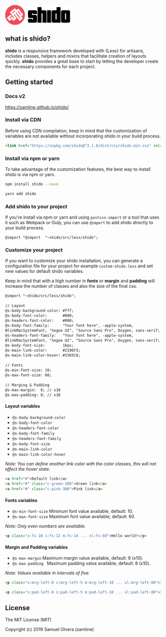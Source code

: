 [![image](https://github.com/samline/shido/raw/master/shido.png)](<https://loving-nobel-3d8015.netlify.com/>)

## what is shido?
**shido** is a responsive framework developed with {Less} for artisans, includes classes, helpers and mixins that facilitate creation of layouts quickly. **shido** provides a great base to start by letting the developer create the necessary components for each project.

## Getting started

### Docs v2
<https://samline.github.io/shido/>

### Install via CDN
Before using CDN compilation, keep in mind that the customization of variables are not available without incorporating shido in your build process.

```html
<link href="https://unpkg.com/shido@^2.1.0/dist/css/shido.min.css" rel="stylesheet">
```

### Install via npm or yarn
To take advantage of the customization features, the best way to install shido is via npm or yarn.

```bash
npm install shido --save
```
```bash
yarn add shido
```

### Add shido to your project
If you're install via npm or yarn and using `postcss-import` or a tool that uses it such as Webpack or Gulp, you can use `@import` to add shido directly to your build process.

```less
@import "@import  "~shido/src/less/shido";
```

### Customize your project
If you want to customize your shido installation, you can generate a configuration file for your project for example `custom-shido.less` and set new values for default shido variables.

Keep in mind that with a high number in **fonts** or **margin** and **padding** will increase the number of classes and also the size of the final css.

```less
@import "~shido/src/less/shido";

// Layout
@s-body-background-color: #fff;
@s-body-font-color:       #000;
@s-headers-font-color:    #000;
@s-body-font-family:      "Your font here", -apple-system, BlinkMacSystemFont, "Segoe UI", "Source Sans Pro", Oxygen, sans-serif;
@s-headers-font-family:   "Your font here", -apple-system, BlinkMacSystemFont, "Segoe UI", "Source Sans Pro", Oxygen, sans-serif;
@s-body-font-size:        16px;
@s-main-link-color:       #2196F3;
@s-main-link-color-hover: #1565C0;

// Fonts
@s-min-font-size: 10;
@s-max-font-size: 60;

// Marging & Padding
@s-max-margin:  8; // x10
@s-max-padding: 8; // x10
```

#### Layout variables
- `@s-body-background-color`
- `@s-body-font-color`
- `@s-headers-font-color`
- `@s-body-font-family`
- `@s-headers-font-family`
- `@s-body-font-size`
- `@s-main-link-color`
- `@s-main-link-color-hover`

*Note: You can define another link color with the color classes, this will not affect the hover state.*

```html
<a href="#">Default link</a>
<a href="#" class="c-green-300">Green link</a>
<a href="#" class="c-pink-300">Pink link</a>
```

#### Fonts variables
- `@s-min-font-size` Minimum font value available, default: 10.
- `@s-max-font-size` Maximum font value available, default: 60.

*Note: Only even numbers are available.*

```html
<p class="x:fs-10 s:fs-12 m:fs-14 ... xl:fs-60">Hello world!</p>
```

#### Margin and Padding variables
- `@s-max-margin` Maximum margin value available, default: 8 (x10).
- `@s-max-padding ` Maximum padding value available, default: 8 (x10).

*Note: Values available in intervals of five.*

```html
<p class="x:mrg-left-0 s:mrg-left-5 m:mrg-left-10 ... xl:mrg-left-80">I have margin classes!</p>
```
```html
<p class="x:pad-left-0 s:pad-left-5 m:pad-left-10 ... xl:pad-left-80">I have padding classes!</p>
```

## License
The MIT License (MIT)

Copyright (c) 2019 Samuel Olvera (samline)
